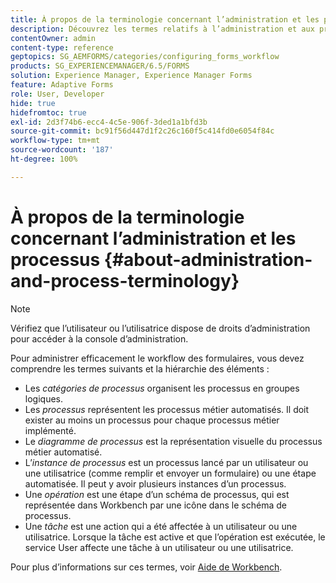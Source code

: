 ```yaml
---
title: À propos de la terminologie concernant l’administration et les processus
description: Découvrez les termes relatifs à l’administration et aux processus, tels que l’instance de processus, le diagramme de processus et l’opération.
contentOwner: admin
content-type: reference
geptopics: SG_AEMFORMS/categories/configuring_forms_workflow
products: SG_EXPERIENCEMANAGER/6.5/FORMS
solution: Experience Manager, Experience Manager Forms
feature: Adaptive Forms
role: User, Developer
hide: true
hidefromtoc: true
exl-id: 2d3f74b6-ecc4-4c5e-906f-3ded1a1bfd3b
source-git-commit: bc91f56d447d1f2c26c160f5c414fd0e6054f84c
workflow-type: tm+mt
source-wordcount: '187'
ht-degree: 100%

---
```


# À propos de la terminologie concernant l’administration et les processus {#about-administration-and-process-terminology}

>[!NOTE]
> 
> Vérifiez que l’utilisateur ou l’utilisatrice dispose de droits d’administration pour accéder à la console d’administration.

Pour administrer efficacement le workflow des formulaires, vous devez comprendre les termes suivants et la hiérarchie des éléments :

* Les *catégories de processus* organisent les processus en groupes logiques.
* Les *processus* représentent les processus métier automatisés. Il doit exister au moins un processus pour chaque processus métier implémenté.
* Le *diagramme de processus* est la représentation visuelle du processus métier automatisé.
* L’*instance de processus* est un processus lancé par un utilisateur ou une utilisatrice (comme remplir et envoyer un formulaire) ou une étape automatisée. Il peut y avoir plusieurs instances d’un processus.
* Une *opération* est une étape d’un schéma de processus, qui est représentée dans Workbench par une icône dans le schéma de processus.
* Une *tâche* est une action qui a été affectée à un utilisateur ou une utilisatrice. Lorsque la tâche est active et que l’opération est exécutée, le service User affecte une tâche à un utilisateur ou une utilisatrice.

Pour plus d’informations sur ces termes, voir [Aide de Workbench](https://www.adobe.com/go/learn_aemforms_workbench_63_fr).
